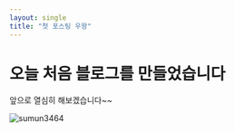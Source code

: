 ```yaml
---
layout: single
title: "첫 포스팅 우왕"
---
```


# 오늘 처음 블로그를 만들었습니다

앞으로 열심히 해보겠습니다~~

![sumun3464](C:\projects\sumun3464-github-blog\sumun3464.github.io\images\2022-07-11-first\$.PNG)
